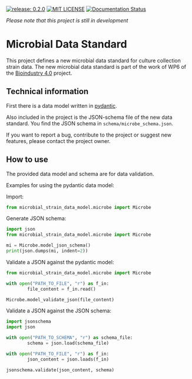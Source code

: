 [![release: 0.2.0](https://img.shields.io/badge/rel-0.2.0-blue.svg?style=flat-square)](https://github.com/LeibnizDSMZ/microbial-data-standard)
[![MIT LICENSE](https://img.shields.io/badge/License-MIT-brightgreen.svg?style=flat-square)](https://choosealicense.com/licenses/mit/)
[![Documentation Status](https://img.shields.io/badge/docs-GitHub-blue.svg?style=flat-square)](https://LeibnizDSMZ.github.io/microbial-data-standard/)

*Please note that this project is still in development*


# Microbial Data Standard

This project defines a new microbial data standard for culture collection strain data.
The new microbial data standard is part of the work of WP6 of the [Bioindustry 4.0](https://bioindustry4.hub.inrae.fr/) project.

## Technical information

First there is a data model written in [pydantic](https://pydantic.dev).

Also included in the project is the JSON-schema file of the new data standard.
You find the JSON schema in  `schema/microbe_schema.json`.

If you want to report a bug, contribute to the project or suggest new features, please contact the project owner.


## How to use

The provided data model and schema are for data validation.

Examples for using the pydantic data model:

Import:
```python
from microbial_strain_data_model.microbe import Microbe
```

Generate JSON schema:
```python
import json
from microbial_strain_data_model.microbe import Microbe

mi = Microbe.model_json_schema()
print(json.dumps(mi, indent=2))
```

Validate a JSON against the pydantic model:
```python
from microbial_strain_data_model.microbe import Microbe

with open("PATH_TO_FILE", "r") as f_in:
        file_content = f_in.read()

Microbe.model_validate_json(file_content)
```

Validate a JSON against the JSON schema:
```python
import jsonschema
import json

with open("PATH_TO_SCHEMA", "r") as schema_file:
        schema = json.load(schema_file)

with open("PATH_TO_FILE", "r") as f_in:
        json_content = json.loads(f_in)

jsonschema.validate(json_content, schema)
```

